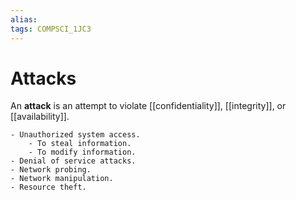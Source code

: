 ```yaml
---
alias:
tags: COMPSCI_1JC3
---
```

# Attacks
An **attack** is an attempt to violate [[confidentiality]], [[integrity]], or [[availability]].

```ad-example
- Unauthorized system access.
	- To steal information.
	- To modify information.
- Denial of service attacks.
- Network probing.
- Network manipulation.
- Resource theft.
```